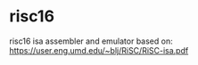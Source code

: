 # risc16
risc16 isa assembler and emulator
based on:
https://user.eng.umd.edu/~blj/RiSC/RiSC-isa.pdf
